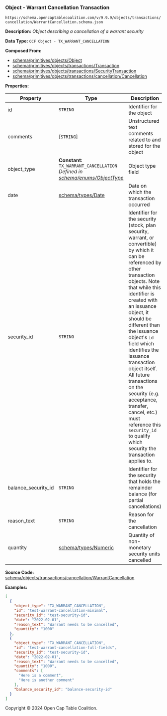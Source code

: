 ### Object - Warrant Cancellation Transaction

`https://schema.opencaptablecoalition.com/v/9.9.9/objects/transactions/cancellation/WarrantCancellation.schema.json`

**Description:** _Object describing a cancellation of a warrant security_

**Data Type:** `OCF Object - TX_WARRANT_CANCELLATION`

**Composed From:**

- [schema/primitives/objects/Object](../../../primitives/objects/Object.md)
- [schema/primitives/objects/transactions/Transaction](../../../primitives/objects/transactions/Transaction.md)
- [schema/primitives/objects/transactions/SecurityTransaction](../../../primitives/objects/transactions/SecurityTransaction.md)
- [schema/primitives/objects/transactions/cancellation/Cancellation](../../../primitives/objects/transactions/cancellation/Cancellation.md)

**Properties:**

| Property            | Type                                                                                                             | Description                                                                                                                                                                                                                                                                                                                                                                                                                                                                                                 | Required   |
| ------------------- | ---------------------------------------------------------------------------------------------------------------- | ----------------------------------------------------------------------------------------------------------------------------------------------------------------------------------------------------------------------------------------------------------------------------------------------------------------------------------------------------------------------------------------------------------------------------------------------------------------------------------------------------------- | ---------- |
| id                  | `STRING`                                                                                                         | Identifier for the object                                                                                                                                                                                                                                                                                                                                                                                                                                                                                   | `REQUIRED` |
| comments            | [`STRING`]                                                                                                       | Unstructured text comments related to and stored for the object                                                                                                                                                                                                                                                                                                                                                                                                                                             | -          |
| object_type         | **Constant:** `TX_WARRANT_CANCELLATION`</br>_Defined in [schema/enums/ObjectType](../../../enums/ObjectType.md)_ | Object type field                                                                                                                                                                                                                                                                                                                                                                                                                                                                                           | `REQUIRED` |
| date                | [schema/types/Date](../../../types/Date.md)                                                                      | Date on which the transaction occurred                                                                                                                                                                                                                                                                                                                                                                                                                                                                      | `REQUIRED` |
| security_id         | `STRING`                                                                                                         | Identifier for the security (stock, plan security, warrant, or convertible) by which it can be referenced by other transaction objects. Note that while this identifier is created with an issuance object, it should be different than the issuance object's `id` field which identifies the issuance transaction object itself. All future transactions on the security (e.g. acceptance, transfer, cancel, etc.) must reference this `security_id` to qualify which security the transaction applies to. | `REQUIRED` |
| balance_security_id | `STRING`                                                                                                         | Identifier for the security that holds the remainder balance (for partial cancellations)                                                                                                                                                                                                                                                                                                                                                                                                                    | -          |
| reason_text         | `STRING`                                                                                                         | Reason for the cancellation                                                                                                                                                                                                                                                                                                                                                                                                                                                                                 | `REQUIRED` |
| quantity            | [schema/types/Numeric](../../../types/Numeric.md)                                                                | Quantity of non-monetary security units cancelled                                                                                                                                                                                                                                                                                                                                                                                                                                                           | `REQUIRED` |

**Source Code:** [schema/objects/transactions/cancellation/WarrantCancellation](../../../../../../schema/objects/transactions/cancellation/WarrantCancellation.schema.json)

**Examples:**

```json
[
  {
    "object_type": "TX_WARRANT_CANCELLATION",
    "id": "test-warrant-cancellation-minimal",
    "security_id": "test-security-id",
    "date": "2022-02-01",
    "reason_text": "Warrant needs to be cancelled",
    "quantity": "1000"
  },
  {
    "object_type": "TX_WARRANT_CANCELLATION",
    "id": "test-warrant-cancellation-full-fields",
    "security_id": "test-security-id",
    "date": "2022-02-01",
    "reason_text": "Warrant needs to be cancelled",
    "quantity": "1000",
    "comments": [
      "Here is a comment",
      "Here is another comment"
    ],
    "balance_security_id": "balance-security-id"
  }
]
```

Copyright © 2024 Open Cap Table Coalition.
